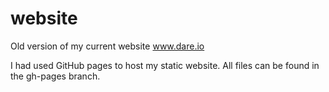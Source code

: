 website
=======

Old version of my current website www.dare.io

I had used GitHub pages to host my static website. All files can be found in the gh-pages branch.
